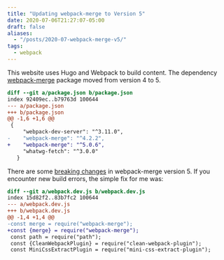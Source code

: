 ```yaml
---
title: "Updating webpack-merge to Version 5"
date: 2020-07-06T21:27:07-05:00
draft: false
aliases:
  - "/posts/2020-07-webpack-merge-v5/"
tags: 
  - webpack
---
```


This website uses Hugo and Webpack to build content. The dependency
[webpack-merge](https://github.com/survivejs/webpack-merge) package moved from
version 4 to 5.

```diff
diff --git a/package.json b/package.json
index 92409ec..b79763d 100644
--- a/package.json
+++ b/package.json
@@ -1,6 +1,6 @@
 {
     "webpack-dev-server": "^3.11.0",
-    "webpack-merge": "^4.2.2",
+    "webpack-merge": "^5.0.6",
     "whatwg-fetch": "^3.0.0"
   }
```

There are some [breaking
changes](https://github.com/survivejs/webpack-merge/blob/master/CHANGELOG.md#503--2020-07-06)
in webpack-merge version 5. If you encounter new build errors, the simple fix
for me was:

```diff
diff --git a/webpack.dev.js b/webpack.dev.js
index 15d82f2..83b7fc2 100644
--- a/webpack.dev.js
+++ b/webpack.dev.js
@@ -1,4 +1,4 @@
-const merge = require("webpack-merge");
+const {merge} = require("webpack-merge");
 const path = require("path");
 const {CleanWebpackPlugin} = require("clean-webpack-plugin");
 const MiniCssExtractPlugin = require("mini-css-extract-plugin");
```
